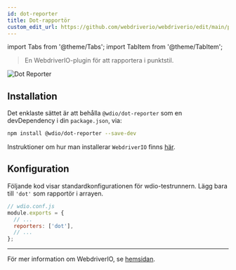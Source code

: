 ```yaml
---
id: dot-reporter
title: Dot-rapportör
custom_edit_url: https://github.com/webdriverio/webdriverio/edit/main/packages/wdio-dot-reporter/README.md
---
```


import Tabs from '@theme/Tabs';
import TabItem from '@theme/TabItem';

> En WebdriverIO-plugin för att rapportera i punktstil.

![Dot Reporter](/img/dot.png "Dot Reporter")

## Installation

Det enklaste sättet är att behålla `@wdio/dot-reporter` som en devDependency i din `package.json`, via:

```sh
npm install @wdio/dot-reporter --save-dev
```

Instruktioner om hur man installerar `WebdriverIO` finns [här](/docs/gettingstarted).

## Konfiguration

Följande kod visar standardkonfigurationen för wdio-testrunnern. Lägg bara till `'dot'` som rapportör
i arrayen.

```js
// wdio.conf.js
module.exports = {
  // ...
  reporters: ['dot'],
  // ...
};
```

----

För mer information om WebdriverIO, se [hemsidan](https://webdriver.io).